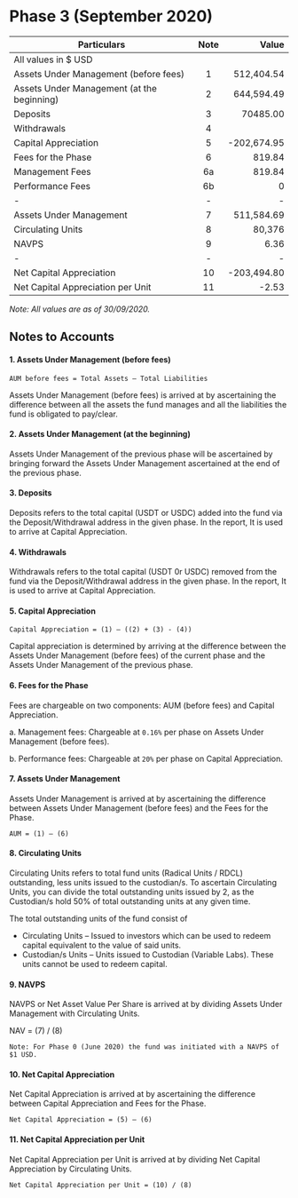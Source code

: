 # Phase 3 (September 2020)

| Particulars                                | Note | Value       |
|--------------------------------------------|:------:|-------------:|
| All values in $ USD                        |      |             |
| Assets Under Management (before fees)      | 1    | 512,404.54  |
| Assets Under Management (at the beginning) | 2    | 644,594.49  |
| Deposits                                   | 3    | 70485.00        |
| Withdrawals                                | 4    |              |
| Capital Appreciation                       | 5    | -202,674.95 |
| Fees for the Phase                         | 6    | 819.84   |
|           Management Fees                  | 6a   | 819.84   |
|           Performance Fees                 | 6b   | 0            |
| -                                          | -    | -            |
| Assets Under Management                    | 7    | 511,584.69  |
| Circulating Units                          | 8    | 80,376       |
| NAVPS                                      | 9    | 6.36  |
| -                                          | -    | -            |
| Net Capital Appreciation                   | 10   | -203,494.80 |
| Net Capital Appreciation per Unit          | 11   | -2.53 |

*Note: All values are as of 30/09/2020.*

## Notes to Accounts

#### 1.	Assets Under Management (before fees)
```
AUM before fees = Total Assets – Total Liabilities
```
Assets Under Management (before fees) is arrived at by ascertaining the difference between all the assets the fund manages and all the liabilities the fund is obligated to pay/clear.

#### 2.	Assets Under Management (at the beginning)

Assets Under Management of the previous phase will be ascertained by bringing forward the Assets Under Management ascertained at the end of the previous phase.

#### 3.	Deposits

Deposits refers to the total capital (USDT or USDC) added into the fund via the Deposit/Withdrawal address in the given phase. In the report, It is used to arrive at Capital Appreciation.

#### 4.	Withdrawals

Withdrawals refers to the total capital (USDT 0r USDC) removed from the fund via the Deposit/Withdrawal address in the given phase. In the report, It is used to arrive at Capital Appreciation.

#### 5.	Capital Appreciation
```
Capital Appreciation = (1) – ((2) + (3) - (4))
```
Capital appreciation is determined by arriving at the difference between the Assets Under Management (before fees) of the current phase and the Assets Under Management of the previous phase.

#### 6.	Fees for the Phase

Fees are chargeable on two components: AUM (before fees) and Capital Appreciation.

a.	Management fees: Chargeable at `0.16%` per phase on Assets Under Management (before fees).

b.	Performance fees: Chargeable at `20%` per phase on Capital Appreciation.

#### 7.	Assets Under Management

Assets Under Management is arrived at by ascertaining the difference between Assets Under Management (before fees) and the Fees for the Phase.
```
AUM = (1) – (6)
```
#### 8.	Circulating Units

Circulating Units refers to total fund units (Radical Units / RDCL) outstanding, less units issued to the custodian/s. To ascertain Circulating Units, you can divide the total outstanding units issued by 2, as the Custodian/s hold 50% of total outstanding units at any given time.

The total outstanding units of the fund consist of
-	Circulating Units – Issued to investors which can be used to redeem capital equivalent to the value of said units.
-	Custodian/s Units – Units issued to Custodian (Variable Labs). These units cannot be used to redeem capital.


#### 9.	NAVPS

NAVPS or Net Asset Value Per Share is arrived at by dividing Assets Under Management with Circulating Units.

NAV = (7) / (8)
```
Note: For Phase 0 (June 2020) the fund was initiated with a NAVPS of $1 USD.
```
#### 10.	Net Capital Appreciation

Net Capital Appreciation is arrived at by ascertaining the difference between Capital Appreciation and Fees for the Phase.
```
Net Capital Appreciation = (5) – (6)
```
#### 11.	Net Capital Appreciation per Unit

Net Capital Appreciation per Unit is arrived at by dividing Net Capital Appreciation by Circulating Units.
```
Net Capital Appreciation per Unit = (10) / (8)
```
